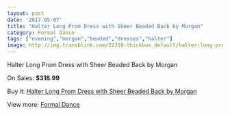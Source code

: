 ```yaml
---
layout: post
date: '2017-05-07'
title: "Halter Long Prom Dress with Sheer Beaded Back by Morgan"
category: Formal Dance
tags: ["evening","morgan","beaded","dresses","halter"]
image: http://img.transblink.com/22358-thickbox_default/halter-long-prom-dress-with-sheer-beaded-back-by-morgan.jpg
---
```

Halter Long Prom Dress with Sheer Beaded Back by Morgan

On Sales: **$318.99**
<a href="https://www.transblink.com/en/formal-dance/7094-halter-long-prom-dress-with-sheer-beaded-back-by-morgan.html"><amp-img layout="responsive" width="600" height="600" src="//img.transblink.com/22358-thickbox_default/halter-long-prom-dress-with-sheer-beaded-back-by-morgan.jpg" alt="Halter Long Prom Dress with Sheer Beaded Back by Morgan 0" /></a>
<a href="https://www.transblink.com/en/formal-dance/7094-halter-long-prom-dress-with-sheer-beaded-back-by-morgan.html"><amp-img layout="responsive" width="600" height="600" src="//img.transblink.com/22361-thickbox_default/halter-long-prom-dress-with-sheer-beaded-back-by-morgan.jpg" alt="Halter Long Prom Dress with Sheer Beaded Back by Morgan 1" /></a>
<a href="https://www.transblink.com/en/formal-dance/7094-halter-long-prom-dress-with-sheer-beaded-back-by-morgan.html"><amp-img layout="responsive" width="600" height="600" src="//img.transblink.com/22360-thickbox_default/halter-long-prom-dress-with-sheer-beaded-back-by-morgan.jpg" alt="Halter Long Prom Dress with Sheer Beaded Back by Morgan 2" /></a>
<a href="https://www.transblink.com/en/formal-dance/7094-halter-long-prom-dress-with-sheer-beaded-back-by-morgan.html"><amp-img layout="responsive" width="600" height="600" src="//img.transblink.com/22359-thickbox_default/halter-long-prom-dress-with-sheer-beaded-back-by-morgan.jpg" alt="Halter Long Prom Dress with Sheer Beaded Back by Morgan 3" /></a>

Buy it: [Halter Long Prom Dress with Sheer Beaded Back by Morgan](https://www.transblink.com/en/formal-dance/7094-halter-long-prom-dress-with-sheer-beaded-back-by-morgan.html "Halter Long Prom Dress with Sheer Beaded Back by Morgan")

View more: [Formal Dance](https://www.transblink.com/en/6-formal-dance "Formal Dance")